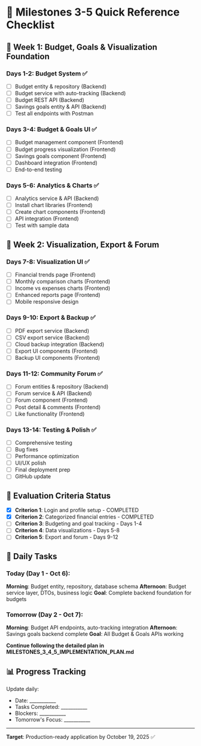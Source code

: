 # 🎯 Milestones 3-5 Quick Reference Checklist

## 📅 Week 1: Budget, Goals & Visualization Foundation

### Days 1-2: Budget System ✅
- [ ] Budget entity & repository (Backend)
- [ ] Budget service with auto-tracking (Backend)
- [ ] Budget REST API (Backend)
- [ ] Savings goals entity & API (Backend)
- [ ] Test all endpoints with Postman

### Days 3-4: Budget & Goals UI ✅
- [ ] Budget management component (Frontend)
- [ ] Budget progress visualization (Frontend)
- [ ] Savings goals component (Frontend)
- [ ] Dashboard integration (Frontend)
- [ ] End-to-end testing

### Days 5-6: Analytics & Charts ✅
- [ ] Analytics service & API (Backend)
- [ ] Install chart libraries (Frontend)
- [ ] Create chart components (Frontend)
- [ ] API integration (Frontend)
- [ ] Test with sample data

## 📅 Week 2: Visualization, Export & Forum

### Days 7-8: Visualization UI ✅
- [ ] Financial trends page (Frontend)
- [ ] Monthly comparison charts (Frontend)
- [ ] Income vs expenses charts (Frontend)
- [ ] Enhanced reports page (Frontend)
- [ ] Mobile responsive design

### Days 9-10: Export & Backup ✅
- [ ] PDF export service (Backend)
- [ ] CSV export service (Backend)
- [ ] Cloud backup integration (Backend)
- [ ] Export UI components (Frontend)
- [ ] Backup UI components (Frontend)

### Days 11-12: Community Forum ✅
- [ ] Forum entities & repository (Backend)
- [ ] Forum service & API (Backend)
- [ ] Forum component (Frontend)
- [ ] Post detail & comments (Frontend)
- [ ] Like functionality (Frontend)

### Days 13-14: Testing & Polish ✅
- [ ] Comprehensive testing
- [ ] Bug fixes
- [ ] Performance optimization
- [ ] UI/UX polish
- [ ] Final deployment prep
- [ ] GitHub update

## 🎯 Evaluation Criteria Status

- [x] **Criterion 1**: Login and profile setup - COMPLETED
- [x] **Criterion 2**: Categorized financial entries - COMPLETED
- [ ] **Criterion 3**: Budgeting and goal tracking - Days 1-4
- [ ] **Criterion 4**: Data visualizations - Days 5-8
- [ ] **Criterion 5**: Export and forum - Days 9-12

## 🚀 Daily Tasks

### Today (Day 1 - Oct 6):
**Morning**: Budget entity, repository, database schema
**Afternoon**: Budget service layer, DTOs, business logic
**Goal**: Complete backend foundation for budgets

### Tomorrow (Day 2 - Oct 7):
**Morning**: Budget API endpoints, auto-tracking integration
**Afternoon**: Savings goals backend complete
**Goal**: All Budget & Goals APIs working

**Continue following the detailed plan in MILESTONES_3_4_5_IMPLEMENTATION_PLAN.md**

## 📊 Progress Tracking

Update daily:
- Date: ___________
- Tasks Completed: ___________
- Blockers: ___________
- Tomorrow's Focus: ___________

---

**Target**: Production-ready application by October 19, 2025 ✅
